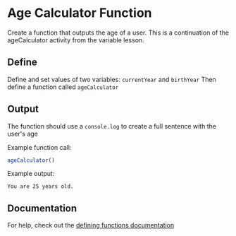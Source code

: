 # Age Calculator Function

Create a function that outputs the age of a user. This is a continuation of the ageCalculator activity from the variable lesson.

## Define

Define and set values of two variables: `currentYear` and `birthYear`
Then define a function called `ageCalculator`

## Output

The function should use a `console.log` to create a full sentence with the user's age

Example function call:
```js
ageCalculator()
```
Example output:
```
You are 25 years old.
```

## Documentation
For help, check out the [defining functions documentation](https://github.com/danleavitt0/codecamp-examples/blob/master/definingFunctions/README.md)
